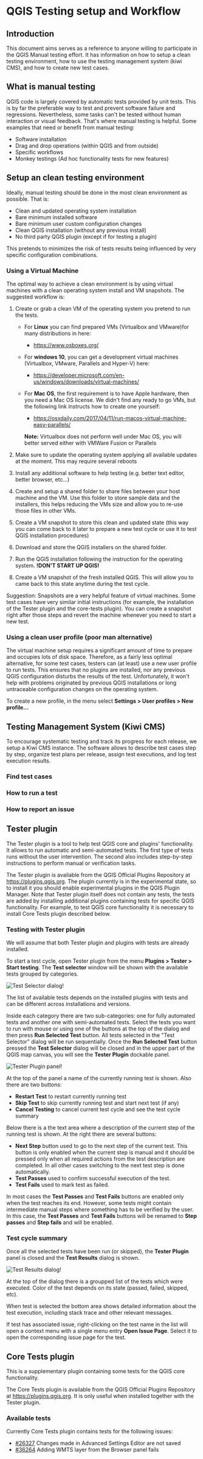 # QGIS Testing setup and Workflow

## Introduction

This document aims serves as a reference to anyone willing to participate in the QGIS Manual testing effort. It has information on how to setup a clean testing environment, how to use the testing management system (kiwi CMS), and how to create new test cases.

## What is manual testing

QGIS code is largely covered by automatic tests provided by unit tests. This is by far the preferable way to test and prevent software failure and regressions. Nevertheless, some tasks can't be tested without human interaction or visual feedback. That's where manual testing is helpful. Some examples that need or benefit from manual testing:

- Software installation
- Drag and drop operations (within QGIS and from outside)
- Specific workflows
- Monkey testings (Ad hoc functionality tests for new features)

## Setup an clean testing environment

Ideally, manual testing should be done in the most clean environment as possible. That is:

- Clean and updated operating system installation
- Bare minimum installed software
- Bare minimum user custom configuration changes
- Clean QGIS installation (without any previous install)
- No third party QGIS plugin (except if for testing a plugin)

This pretends to minimizes the risk of tests results being influenced by very specific configuration combinations.

### Using a Virtual Machine

The optimal way to achieve a clean environment is by using virtual machines with a clean operating system install and VM snapshots. The suggested workflow is:

1. Create or grab a clean VM of the operating system you pretend to run the tests.

   * For **Linux** you can find prepared VMs (Virtualbox and VMware)for many distributions in here:
     * https://www.osboxes.org/
   * For **windows 10**, you can get a development virtual machines (Virtualbox, VMware, Parallels and Hyper-V) here:
     * https://developer.microsoft.com/en-us/windows/downloads/virtual-machines/
   * For **Mac OS**, the first requirement is to have Apple hardware, then you need a Mac OS license. We didn't find any ready to go VMs, but the following link instructs how to create one yourself:
     * https://osxdaily.com/2017/04/11/run-macos-virtual-machine-easy-parallels/

      **Note:** Virtualbox does not perform well under Mac OS, you will better served either with VMWare Fusion or Parallels

2. Make sure to update the operating system applying all available updates at the moment. This may require several reboots
3. Install any additional software to help testing (e.g. better text editor, better browser, etc...)
4. Create and setup a shared folder to share files between your host machine and the VM. Use this folder to store sample data and the installers, this helps reducing the VMs size and allow you to re-use those files in other VMs.
5. Create a VM snapshot to store this clean and updated state (this way you can come back to it later to prepare a new test cycle or use it to test QGIS installation procedures)
6. Download and store the QGIS installers on the shared folder.
7. Run the QGIS installation following the instruction for the operating system. **!DON'T START UP QGIS!**
8. Create a VM snapshot of the fresh installed QGIS. This will allow you to came back to this state anytime during the test cycle.

Suggestion: Snapshots are a very helpful feature of virtual machines. Some test cases have very similar initial instructions (for example, the installation of the Tester plugin and the core-tests plugin). You can create a snapshot right after those steps and revert the machine whenever you need to start a new test.

### Using a clean user profile (poor man alternative)

The virtual machine setup requires a significant amount of time to prepare and occupies lots of disk space. Therefore, as a fairly less optimal alternative, for some test cases, testers can (at least) use a new user profile to run tests. This ensures that no plugins are installed, nor any previous QGIS configuration disturbs the results of the test. Unfortunately, it won't help with problems originated by previous QGIS installations or long untraceable configuration changes on the operating system.

To create a new profile, in the menu select **Settings > User profiles > New profile...**

## Testing Management System (Kiwi CMS)

To encourage systematic testing and track its progress for each release, we setup a Kiwi CMS instance. The software allows to describe test cases step by step, organize test plans per release, assign test executions, and log test execution results.

### Find test cases


### How to run a test


### How to report an issue


## Tester plugin

The Tester plugin is a tool to help test QGIS core and plugins' functionality. It allows to run automatic and semi-automated tests. The first type of tests runs without the user intervention. The second also includes step-by-step instructions to perform manual or verification tasks.

The Tester plugin is available from the QGIS Official Plugins Repository at <https://plugins.qgis.org>. The plugin currently is in the experimental state, so to install it you should enable experimental plugins in the QGIS Plugin Manager. Note that Tester plugin itself does not contain any tests, the tests are added by installing additional plugins containing tests for specific QGIS functionality. For example, to test QGIS core functionality it is necessary to install Core Tests plugin described below.

### Testing with Tester plugin

We will assume that both Tester plugin and plugins with tests are already installed.

To start a test cycle, open Tester plugin from the menu **Plugins > Tester > Start testing**. The **Test selector** window will be shown with the available tests grouped by categories.

![Test Selector dialog!](/images/test-selector.png)

The list of available tests depends on the installed plugins with tests and can be different across installations and versions.

Inside each category there are two sub-categories: one for fully automated tests and another one with semi-automated tests. Select the tests you want to run with mouse or using one of the buttons at the top of the dialog and then press **Run Selected Test** button. All tests selected in the "Test Selector" dialog will be run sequentially. Once the **Run Selected Test** button pressed the **Test Selector** dialog will be closed and in the upper part of the QGIS map canvas, you will see the **Tester Plugin** dockable panel.

![Tester Plugin panel!](/images/tester-plugin-panel.png)

At the top of the panel a name of the currently running test is shown. Also there are two buttons:

* **Restart Test** to restart currently running test
* **Skip Test** to skip currently running test and start next test (if any)
* **Cancel Testing** to cancel current test cycle and see the test cycle summary

Below there is a the text area where a description of the current step of the running test is shown. At the right there are several buttons:

* **Next Step** button used to go to the next step of the current test. This button is only enabled when the current step is manual and it should be pressed only when all required actions from the test description are completed. In all other cases switching to the next test step is done automatically.
* **Test Passes** used to confirm successful execution of the test.
* **Test Fails** used to mark test as failed.

In most cases the **Test Passes** and **Test Fails** buttons are enabled only when the test reaches its end. However, some tests might contain intermediate manual steps where something has to be verified by the user. In this case, the **Test Passes** and **Test Fails** buttons will be renamed to **Step passes** and **Step fails** and will be enabled.

### Test cycle summary

Once all the selected tests have been run (or skipped), the **Tester Plugin** panel is closed and the **Test Results** dialog is shown.

![Test Results dialog!](/images/test-results.png)

At the top of the dialog there is a groupped list of the tests which were executed. Color of the test depends on its state (passed, failed, skipped, etc).

When test is selected the bottom area shows detailed information about the test execution, including stack trace and other relevant messages.

If test has associated issue, right-clicking on the test name in the list will open a context menu with a single menu entry **Open Issue Page**. Select it to open the corresponding issue page for the test.

## Core Tests plugin

This is a supplementary plugin containing some tests for the QGIS core functionality.

The Core Tests plugin is available from the QGIS Official Plugins Repository at <https://plugins.qgis.org>. It is only useful when installed together with the Tester plugin.

### Available tests

Currently Core Tests plugin contains tests for the following issues:

* [#26327](https://github.com/qgis/QGIS/issues/26327) Changes made in Advanced Settings Editor are not saved
* [#36264](https://github.com/qgis/QGIS/issues/36264) Adding WMTS layer from the Browser panel fails
